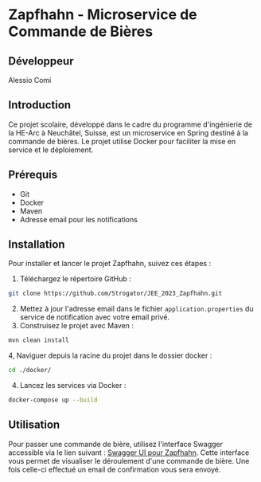 # Zapfhahn - Microservice de Commande de Bières

## Développeur
Alessio Comi

## Introduction
Ce projet scolaire, développé dans le cadre du programme d'ingénierie de la HE-Arc à Neuchâtel, Suisse, est un microservice en Spring destiné à la commande de bières. Le projet utilise Docker pour faciliter la mise en service et le déploiement.

## Prérequis
- Git
- Docker
- Maven
- Adresse email pour les notifications

## Installation
Pour installer et lancer le projet Zapfhahn, suivez ces étapes :

1. Téléchargez le répertoire GitHub :
```bash
git clone https://github.com/Strogator/JEE_2023_Zapfhahn.git 
```
2. Mettez à jour l'adresse email dans le fichier `application.properties` du service de notification avec votre email privé.
3. Construisez le projet avec Maven :
```bash
mvn clean install 
```
4, Naviguer depuis la racine du projet dans le dossier docker :
```bash
cd ./docker/
```

4. Lancez les services via Docker :
```bash
docker-compose up --build
```

## Utilisation
Pour passer une commande de bière, utilisez l'interface Swagger accessible via le lien suivant : [Swagger UI pour Zapfhahn](http://localhost:8081/swagger-ui/index.html#/order-controller/getAllOrders). Cette interface vous permet de visualiser le déroulement d'une commande de bière. Une fois celle-ci effectué un email de confirmation vous sera envoyé.



